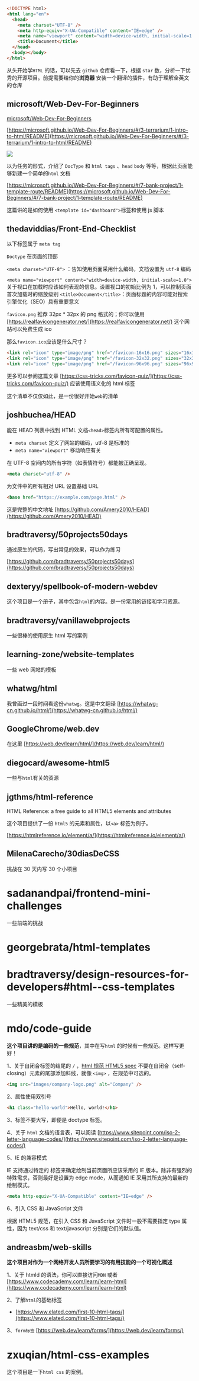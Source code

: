 ```html
<!DOCTYPE html>
<html lang="en">
  <head>
    <meta charset="UTF-8" />
    <meta http-equiv="X-UA-Compatible" content="IE=edge" />
    <meta name="viewport" content="width=device-width, initial-scale=1.0" />
    <title>Document</title>
  </head>
  <body></body>
</html>
```

从头开始学`HTML` 的话，可以先去 `github` 仓库看一下，根据 `star` 数，分析一下优秀的开源项目。前提需要给你的**浏览器** 安装一个翻译的插件，有助于理解全英文的仓库

## microsoft/Web-Dev-For-Beginners

[microsoft/Web-Dev-For-Beginners](https://github.com/microsoft/Web-Dev-For-Beginners)

[https://microsoft.github.io/Web-Dev-For-Beginners/#/3-terrarium/1-intro-to-html/README](https://microsoft.github.io/Web-Dev-For-Beginners/#/3-terrarium/1-intro-to-html/README)

![](https://microsoft.github.io/Web-Dev-For-Beginners/sketchnotes/webdev101-html.png)

以为任务的形式，介绍了 `DocType` 和 `html tags` 、`head` `body` 等等，根据此页面能够新建一个简单的`html` 文档

[https://microsoft.github.io/Web-Dev-For-Beginners/#/7-bank-project/1-template-route/README](https://microsoft.github.io/Web-Dev-For-Beginners/#/7-bank-project/1-template-route/README)

这篇讲的是如何使用 `<template id="dashboard">`标签和使用 js 脚本

## thedaviddias/Front-End-Checklist

以下标签属于 `meta tag`

`Doctype` 在页面的顶部

`<meta charset="UTF-8">` ：告知使用页面采用什么编码，文档设置为 `utf-8` 编码

`<meta name="viewport" content="width=device-width, initial-scale=1.0">` 关于视口在加载时应该如何表现的信息。设置视口的初始比例为 1，可以控制页面首次加载时的缩放级别
`<title>Document</title>`：页面标题的内容可能对搜索引擎优化（SEO）具有重要意义

`favicon.png` 推荐 32px \* 32px 的 png 格式的；你可以使用[https://realfavicongenerator.net/](https://realfavicongenerator.net/) 这个网站可以免费生成 ico

那么`favicon.ico`应该是什么尺寸？

```html
<link rel="icon" type="image/png" href="/favicon-16x16.png" sizes="16x16" />
<link rel="icon" type="image/png" href="/favicon-32x32.png" sizes="32x32" />
<link rel="icon" type="image/png" href="/favicon-96x96.png" sizes="96x96" />
```

更多可以参阅这篇文章 [https://css-tricks.com/favicon-quiz/](https://css-tricks.com/favicon-quiz/)
应该使用语义化的 html 标签

这个清单不仅仅如此，是一份很好开始`web`的清单

## joshbuchea/HEAD

能在 HEAD 列表中找到 HTML 文档`<head>`标签内所有可配置的属性。

- `meta charset` 定义了网站的编码，utf-8 是标准的
- `meta name="viewport"` 移动响应有关

在 UTF-8 空间内的所有字符（如表情符号）都能被正确呈现。

```html
<meta charset="utf-8" />
```

为文件中的所有相对 URL 设置基础 URL

```html
<base href="https://example.com/page.html" />
```

这是完整的中文地址 [https://github.com/Amery2010/HEAD](https://github.com/Amery2010/HEAD)

## bradtraversy/50projects50days

通过原生的代码，写出常见的效果，可以作为练习

[https://github.com/bradtraversy/50projects50days](https://github.com/bradtraversy/50projects50days)

## dexteryy/spellbook-of-modern-webdev

这个项目是一个册子，其中包含`html`的内容。是一份常用的链接和学习资源。

## bradtraversy/vanillawebprojects

一些很棒的使用原生 html 写的案例

## learning-zone/website-templates

一些 web 网站的模板

## whatwg/html

我曾画过一段时间看这份`whatwg`。这是中文翻译 [https://whatwg-cn.github.io/html/](https://whatwg-cn.github.io/html/)

## GoogleChrome/web.dev

在这里 [https://web.dev/learn/html/](https://web.dev/learn/html/)

## diegocard/awesome-html5

一些与`html`有关的资源

## jgthms/html-reference

HTML Reference: a free guide to all HTML5 elements and attributes

这个项目提供了一份 `html5` 的元素和属性，以`<a>` 标签为例子。

[https://htmlreference.io/element/a/](https://htmlreference.io/element/a/)

## MilenaCarecho/30diasDeCSS

挑战在 30 天内写 30 个小项目

# sadanandpai/frontend-mini-challenges

一些前端的挑战

# georgebrata/html-templates

# bradtraversy/design-resources-for-developers#html--css-templates

一些精美的模板

# mdo/code-guide

**这个项目讲的是编码的一些规范**，其中在写`html` 的时候有一些规范。这样写更好！

1、关于自闭合标签的结尾的 `/` ，[html 规范 HTML5 spec](https://html.spec.whatwg.org/multipage/syntax.html#syntax-start-tag) 不要在自闭合（self-closing）元素的尾部添加斜线，就像 `<img>` ，在规范中可选的。

```html
<img src="images/company-logo.png" alt="Company" />
```

2、属性使用双引号

```html
<h1 class="hello-world">Hello, world!</h1>
```

3、标签不要大写，即便是 doctype 标签。

4、关于 `html` 文档的语言表，可以阅读 [https://www.sitepoint.com/iso-2-letter-language-codes/](https://www.sitepoint.com/iso-2-letter-language-codes/)

5、IE 的兼容模式

IE 支持通过特定的 <meta> 标签来确定绘制当前页面所应该采用的 IE 版本。除非有强烈的特殊需求，否则最好是设置为 edge mode，从而通知 IE 采用其所支持的最新的绘制模式。

```html
<meta http-equiv="X-UA-Compatible" content="IE=edge" />
```

6、引入 CSS 和 JavaScript 文件

根据 HTML5 规范，在引入 CSS 和 JavaScript 文件时一般不需要指定 type 属性，因为 text/css 和 text/javascript 分别是它们的默认值。

## andreasbm/web-skills

**这个项目对作为一个网络开发人员所要学习的有用技能的一个可视化概述**

1、关于 htmld 的语法，你可以直接访问`MDN` 或者 [https://www.codecademy.com/learn/learn-html](https://www.codecademy.com/learn/learn-html)

2、了解`html`的基础标签

- [https://www.elated.com/first-10-html-tags/](https://www.elated.com/first-10-html-tags/)

3、`form标签` [https://web.dev/learn/forms/](https://web.dev/learn/forms/)

# zxuqian/html-css-examples

这个项目是一下`html css` 的案例。
